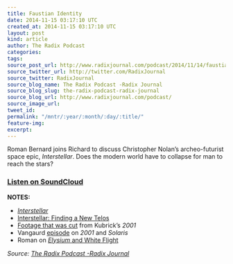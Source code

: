 ```yaml
---
title: Faustian Identity
date: 2014-11-15 03:17:10 UTC
created_at: 2014-11-15 03:17:10 UTC
layout: post
kind: article
author: The Radix Podcast
categories: 
tags: 
source_post_url: http://www.radixjournal.com/podcast/2014/11/14/faustian-identity
source_twitter_url: http://twitter.com/RadixJournal
source_twitter: RadixJournal
source_blog_name: The Radix Podcast -Radix Journal
source_blog_slug: the-radix-podcast-radix-journal
source_blog_url: http://www.radixjournal.com/podcast/
source_image_url: 
tweet_id: 
permalink: "/mntr/:year/:month/:day/:title/"
feature-img: 
excerpt: 
---
```

<p>Roman Bernard joins Richard to discuss Christopher Nolan’s archeo-futurist space epic, <em>Interstellar</em>. Does the modern world have to collapse for man to reach the stars? </p>



<h3><a href="https://soundcloud.com/radixjournal/faustian-identity">Listen on SoundCloud</a></h3><p><strong>NOTES:</strong></p>

<ul>
<li><a href="http://www.imdb.com/title/tt0816692/"><em>Interstellar</em></a>  </li>
<li><a href="http://www.radixjournal.com/journal/interstellar-finding-a-new-telos">Interstellar: Finding a New Telos</a></li>
<li><a href="http://www.visual-memory.co.uk/amk/doc/brown3.html">Footage that was cut</a> from Kubrick’s <em>2001</em>  </li>
<li>Vangaurd <a href="http://www.radixjournal.com/vanguard-radio/podcast/2013/4/15/man-superman?rq=">episode</a> on <em>2001</em> and <em>Solaris</em>  </li>
<li>Roman on <a href="http://www.radixjournal.com/journal/2014/11/14/as-boring-as-paradise?rq=as%20boring%20as%20paradise"><em>Elysium</em> and White Flight</a></li>
</ul><div class="">
    <i>Source: <a href="http://www.radixjournal.com/podcast/">The Radix Podcast -Radix Journal</a></i>
</div>

